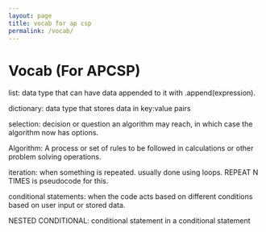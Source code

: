 ```yaml
---
layout: page
title: vocab for ap csp
permalink: /vocab/
---
```


# Vocab (For APCSP)

list: data type that can have data appended to it with .append(expression). 

dictionary: data type that stores data in key:value pairs


selection: decision or question an algorithm may reach, in which case the algorithm now has options.

Algorithm: A process or set of rules to be followed in calculations or other problem solving operations.

iteration: when something is repeated. usually done using loops. REPEAT N TIMES is pseudocode for this.

conditional statements: when the code acts based on different conditions based on user input or stored data.

NESTED CONDITIONAL: conditional statement in a conditional statement
